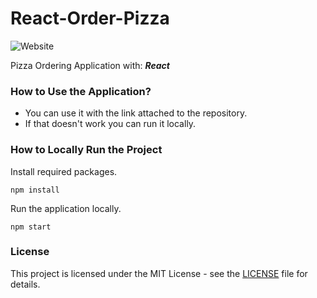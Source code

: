 # React-Order-Pizza

![Website](https://img.shields.io/website?up_message=Online&up_color=%2346cbae&down_message=Offline&down_color=lightgrey&url=https%3A%2F%2Fn4-t3.github.io%2FReact-Order-Pizza%2F&style=for-the-badge&logo=githubpages&logoColor=white&label=Status&cacheSeconds=3600)

Pizza Ordering Application with: **_React_**

### How to Use the Application?

- You can use it with the link attached to the repository.
- If that doesn't work you can run it locally.

### How to Locally Run the Project

Install required packages.

```
npm install
```

Run the application locally.

```
npm start
```

### License

This project is licensed under the MIT License - see the [LICENSE](LICENSE) file for details.
